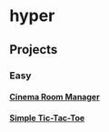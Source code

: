 # hyper

## Projects

### Easy

#### [Cinema Room Manager](cinema-room-manager)
#### [Simple Tic-Tac-Toe](simple-tic-tac-toe)